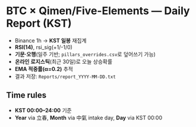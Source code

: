 # BTC × Qimen/Five-Elements — Daily Report (KST)

- Binance 1h → **KST 일봉** 재집계
- **RSI(14)**, rsi_sig(+1/-1/0)
- **기문‧오행**(일주 기반; `pillars_overrides.csv`로 덮어쓰기 가능)
- **온라인 로지스틱**(최근 30일)로 오늘 상승확률
- **EMA 적중률(α=0.2)** 추적
- 결과 저장: `Reports/report_YYYY-MM-DD.txt`

## Time rules
- **KST 00:00–24:00** 기준
- **Year** via 立春, **Month** via 中氣 intake day, **Day** via KST 00:00
